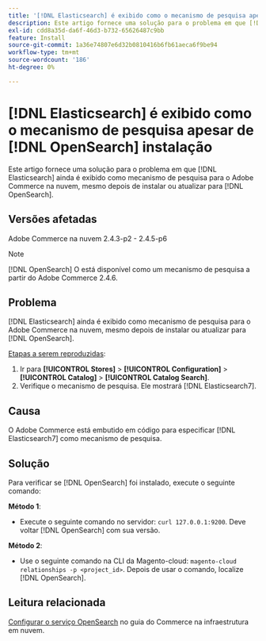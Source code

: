 ```yaml
---
title: '[!DNL Elasticsearch] é exibido como o mecanismo de pesquisa apesar de [!DNL OpenSearch] instalação'
description: Este artigo fornece uma solução para o problema em que [!DNL Elasticsearch] ainda é exibido como mecanismo de pesquisa para o Adobe Commerce na nuvem, mesmo depois de instalar ou atualizar para [!DNL OpenSearch].
exl-id: cdd8a35d-da6f-46d3-b732-65626487c9bb
feature: Install
source-git-commit: 1a36e74807e6d32b0810416b6fb61aeca6f9be94
workflow-type: tm+mt
source-wordcount: '186'
ht-degree: 0%

---
```


# [!DNL Elasticsearch] é exibido como o mecanismo de pesquisa apesar de [!DNL OpenSearch] instalação

Este artigo fornece uma solução para o problema em que [!DNL Elasticsearch] ainda é exibido como mecanismo de pesquisa para o Adobe Commerce na nuvem, mesmo depois de instalar ou atualizar para [!DNL OpenSearch].

## Versões afetadas

Adobe Commerce na nuvem 2.4.3-p2 - 2.4.5-p6

>[!NOTE]
>
>[!DNL OpenSearch] O está disponível como um mecanismo de pesquisa a partir do Adobe Commerce 2.4.6.

## Problema

[!DNL Elasticsearch] ainda é exibido como mecanismo de pesquisa para o Adobe Commerce na nuvem, mesmo depois de instalar ou atualizar para [!DNL OpenSearch].

<u>Etapas a serem reproduzidas</u>:

1. Ir para **[!UICONTROL Stores]** > **[!UICONTROL Configuration]** > **[!UICONTROL Catalog]** > **[!UICONTROL Catalog Search]**.
1. Verifique o mecanismo de pesquisa. Ele mostrará [!DNL Elasticsearch7].

## Causa

O Adobe Commerce está embutido em código para especificar [!DNL Elasticsearch7] como mecanismo de pesquisa.

## Solução

Para verificar se [!DNL OpenSearch] foi instalado, execute o seguinte comando:

**Método 1**:

* Execute o seguinte comando no servidor: `curl 127.0.0.1:9200`. Deve voltar [!DNL OpenSearch] com sua versão.

**Método 2**:

* Use o seguinte comando na CLI da Magento-cloud: `magento-cloud relationships -p <project_id>`. Depois de usar o comando, localize [!DNL OpenSearch].

## Leitura relacionada

[Configurar o serviço OpenSearch](https://experienceleague.adobe.com/docs/commerce-cloud-service/user-guide/configure/service/opensearch.html) no guia do Commerce na infraestrutura em nuvem.
